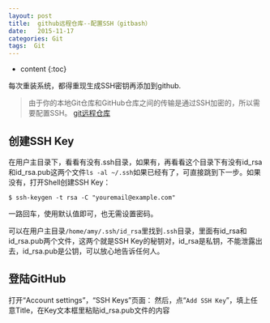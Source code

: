 ```yaml
---
layout: post
title:  github远程仓库--配置SSH（gitbash）
date:   2015-11-17
categories: Git
tags:  Git
---
```


* content
{:toc}


每次重装系统，都得重现生成SSH密钥再添加到github.






>由于你的本地Git仓库和GitHub仓库之间的传输是通过SSH加密的，所以需要配置SSH。
[git远程仓库](http://www.liaoxuefeng.com/wiki/0013739516305929606dd18361248578c67b8067c8c017b000/001374385852170d9c7adf13c30429b9660d0eb689dd43a000)

## 创建SSH Key

在用户主目录下，看看有没有.ssh目录，如果有，再看看这个目录下有没有id_rsa和id_rsa.pub这两个文件`ls -al ~/.ssh`如果已经有了，可直接跳到下一步。如果没有，打开Shell创建SSH Key：

`$ ssh-keygen -t rsa -C "youremail@example.com"`

一路回车，使用默认值即可，也无需设置密码。

可以在用户主目录`/home/amy/.ssh/id_rsa`里找到`.ssh`目录，里面有id_rsa和id_rsa.pub两个文件，这两个就是SSH Key的秘钥对，id_rsa是私钥，不能泄露出去，id_rsa.pub是公钥，可以放心地告诉任何人。

## 登陆GitHub

打开“Account settings”，“SSH Keys”页面：
然后，点“`Add SSH Key`”，填上任意Title，在Key文本框里粘贴id_rsa.pub文件的内容
